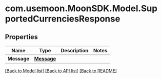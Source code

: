 # com.usemoon.MoonSDK.Model.SupportedCurrenciesResponse

## Properties

| Name        | Type                      | Description | Notes |
| ----------- | ------------------------- | ----------- | ----- |
| **Message** | [**Message**](Message.md) |             |       |

[\[Back to Model list\]](./#documentation-for-models) [\[Back to API list\]](./#documentation-for-api-endpoints) [\[Back to README\]](./)
